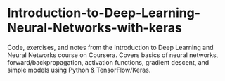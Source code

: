 # Introduction-to-Deep-Learning-Neural-Networks-with-keras
Code, exercises, and notes from the Introduction to Deep Learning and Neural Networks course on Coursera. Covers basics of neural networks, forward/backpropagation, activation functions, gradient descent, and simple models using Python &amp; TensorFlow/Keras.
